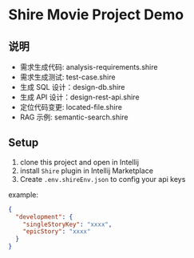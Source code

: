 # Shire Movie Project Demo

## 说明

- 需求生成代码: analysis-requirements.shire
- 需求生成测试: test-case.shire
- 生成 SQL 设计：design-db.shire
- 生成 API 设计：design-rest-api.shire
- 定位代码变更: located-file.shire
- RAG 示例: semantic-search.shire

## Setup

1. clone this project and open in Intellij
2. install `Shire` plugin in Intellij Marketplace
3. Create `.env.shireEnv.json` to config your api keys

example:

```json
{
  "development": {
    "singleStoryKey": "xxxx",
    "epicStory": "xxxx"
  }
}
```
